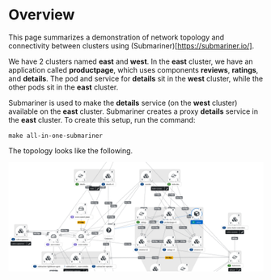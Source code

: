 
# Overview

This page summarizes a demonstration of network topology and connectivity between clusters using (Submariner)[https://submariner.io/].

We have 2 clusters named **east** and **west**.
In the **east** cluster, we have an application called **productpage**, which uses components **reviews**, **ratings**, and **details**.
The pod and service for **details** sit in the **west** cluster, while the other pods sit in the **east** cluster.

Submariner is used to make the **details** service (on the **west** cluster) available on the **east** cluster.
Submariner creates a proxy **details** service in the **east** cluster.
To create this setup, run the command:
```
make all-in-one-submariner
```

The topology looks like the following.

![submariner-plain-png](images/submariner-plain.png)